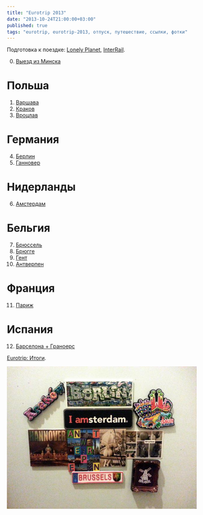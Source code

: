 ```yaml
---
title: "Eurotrip 2013"
date: "2013-10-24T21:00:00+03:00"
published: true
tags: "eurotrip, eurotrip-2013, отпуск, путешествие, ссылки, фотки"
---
```


Подготовка к поездке: [Lonely Planet], [InterRail].

0. [Выезд из Минска][start]

# Польша

1. [Варшава][warsaw]
2. [Краков][krakow]
3. [Вроцлав][wroclaw]

# Германия

4. [Берлин][berlin]
5. [Ганновер][hannover]

# Нидерланды

6. [Амстердам][amsterdam]

# Бельгия

7. [Брюссель][brussels]
8. [Брюгге][brugge]
9. [Гент][ghent]
10. [Антверпен][antwerpen]

# Франция

11. [Париж][paris]

# Испания

12. [Барселона + Граноерс][barcelona]

[Eurotrip: Итоги][results].

![Магниты](/images/travel/2013-08-eurotrip/magnets.jpg)

[Lonely Planet]: /post/lonely-planet/
[InterRail]: /post/interrail/
[start]: /post/eurotrip/
[warsaw]: /post/eurotrip-warsaw/
[krakow]: /post/eurotrip-krakow/
[wroclaw]: /post/eurotrip-wroclaw/
[berlin]: /post/eurotrip-berlin/
[hannover]: /post/eurotrip-hannover/
[amsterdam]: /post/eurotrip-amsterdam/
[brussels]: /post/eurotrip-brussels/
[brugge]: /post/eurotrip-brugge/
[ghent]: /post/eurotrip-ghent/
[antwerpen]: /post/eurotrip-antwerpen/
[paris]: /post/eurotrip-paris/
[barcelona]: /post/eurotrip-barcelona/
[results]: /post/eurotrip-results/
